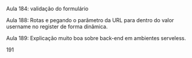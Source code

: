 Aula 184: validação do formulário

Aula 188: Rotas e pegando o parâmetro da URL para dentro do valor username no register de forma dinâmica.

Aula 189: Explicação muito boa sobre back-end em ambientes serveless.


191